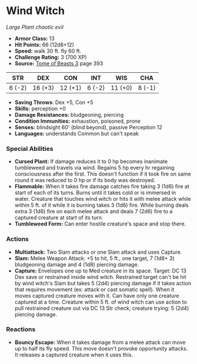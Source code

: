 # Wind Witch

*Large* *Plant* *chaotic evil*

- **Armor Class:** 13
- **Hit Points:** 66 (12d8+12)
- **Speed:** walk 30 ft. fly 60 ft.
- **Challenge Rating:** 3 (700 XP)
- **Source:** [Tome of Beasts 3](https://koboldpress.com/kpstore/product/tome-of-beasts-3-for-5th-edition/) page 393

| STR | DEX | CON | INT | WIS | CHA |
| --- | --- | --- | --- | --- | --- |
| 6 (-2) | 16 (+3) | 12 (+1) | 6 (-2) | 11 (+0) | 8 (-1) |

- **Saving Throws**: Dex +5, Con +5
- **Skills:** perception +0
- **Damage Resistances:** bludgeoning, piercing
- **Condition Immunities:** exhaustion, poisoned, prone
- **Senses:** blindsight 60' (blind beyond), passive Perception 12
- **Languages:** understands Common but can't speak

### Special Abilities

- **Cursed Plant:** If damage reduces it to 0 hp becomes inanimate tumbleweed and travels via wind. Regains 5 hp every hr regaining consciousness after the first. This doesn't function if it took fire on same round it was reduced to 0 hp or if its body was destroyed.
- **Flammable:** When it takes fire damage catches fire taking 3 (1d6) fire at start of each of its turns. Burns until it takes cold or is immersed in water. Creature that touches wind witch or hits it with melee attack while within 5 ft. of it while it is burning takes 3 (1d6) fire. While burning deals extra 3 (1d6) fire on each melee attack and deals 7 (2d6) fire to a captured creature at start of its turn.
- **Tumbleweed Form:** Can enter hostile creature's space and stop there.

### Actions

- **Multiattack:** Two Slam attacks or one Slam attack and uses Capture.
- **Slam:** Melee Weapon Attack: +5 to hit, 5 ft., one target, 7 (1d8+ 3) bludgeoning damage and 4 (1d8) piercing damage.
- **Capture:** Envelopes one up to Med creature in its space. Target: DC 13 Dex save or restrained inside wind witch. Restrained target can't be hit by wind witch's Slam but takes 5 (2d4) piercing damage if it takes action that requires movement (ex: attack or cast somatic spell). When it moves captured creature moves with it. Can have only one creature captured at a time. Creature within 5 ft. of wind witch can use action to pull restrained creature out via DC 13 Str check; creature trying: 5 (2d4) piercing damage.

### Reactions

- **Bouncy Escape:** When it takes damage from a melee attack can move up to half its fly speed. This move doesn't provoke opportunity attacks. It releases a captured creature when it uses this.


